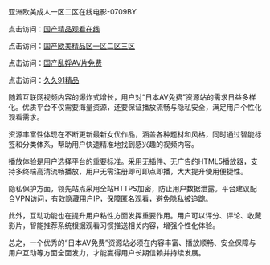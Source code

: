 亚洲欧美成人一区二区在线电影-0709BY

点击访问：<a href="https://heiliaowzu4ur.pages.dev">国产精品观看在线</a>

点击访问：<a href="https://heiliaoxqkkct.pages.dev">国产欧美精品区一区二区三区</a>

点击访问：<a href="https://heiliaoow5kzm.pages.dev">国产乱婬AV片免费</a>

点击访问：<a href="https://heiliaozj3tjd.pages.dev">久久91精品</a>

随着互联网视频内容的爆炸式增长，用户对“日本AV免费”资源站的需求日益多样化。优质平台不仅需要海量资源，还要保证播放流畅与隐私安全，满足用户个性化观看需求。

资源丰富性体现在不断更新最新女优作品，涵盖各种题材和风格，同时通过智能标签和分类体系，帮助用户快速精准地找到感兴趣的视频内容。

播放体验是用户选择平台的重要标准。采用无插件、无广告的HTML5播放器，支持多终端高清流畅播放，用户无需注册即可即点即播，大大提升使用便捷性。

隐私保护方面，领先站点采用全站HTTPS加密，防止用户数据泄露。平台建议配合VPN访问，有效隐藏用户IP，保障匿名观看，避免隐私被追踪。

此外，互动功能也在提升用户粘性方面发挥重要作用。用户可以评分、评论、收藏影片，智能推荐系统根据观看习惯推送相关内容，增强个性化体验。

总之，一个优秀的“日本AV免费”资源站必须在内容丰富、播放顺畅、安全保障与用户互动等方面全面发力，才能赢得用户长期信赖并持续发展。

<span style="display:none;">[Canonical link]( https://github.com/qi212154554/731876 ）</span>
